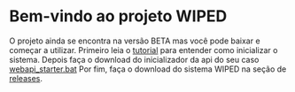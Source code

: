 # Bem-vindo ao projeto WIPED

O projeto ainda se encontra na versão BETA mas você pode baixar e começar a utilizar.
Primeiro leia o [tutorial](https://github.com/thiagofuer/wiped/blob/main/resources/Tutorial%20para%20inicializar%20o%20WIPED.pdf) para entender como inicializar o sistema.
Depois faça o download do inicializador da api do seu caso [webapi_starter.bat](https://github.com/thiagofuer/wiped/blob/main/resources/webapi_starter.bat)
Por fim, faça o download do sistema WIPED na seção de [releases](https://github.com/thiagofuer/wiped/releases).

